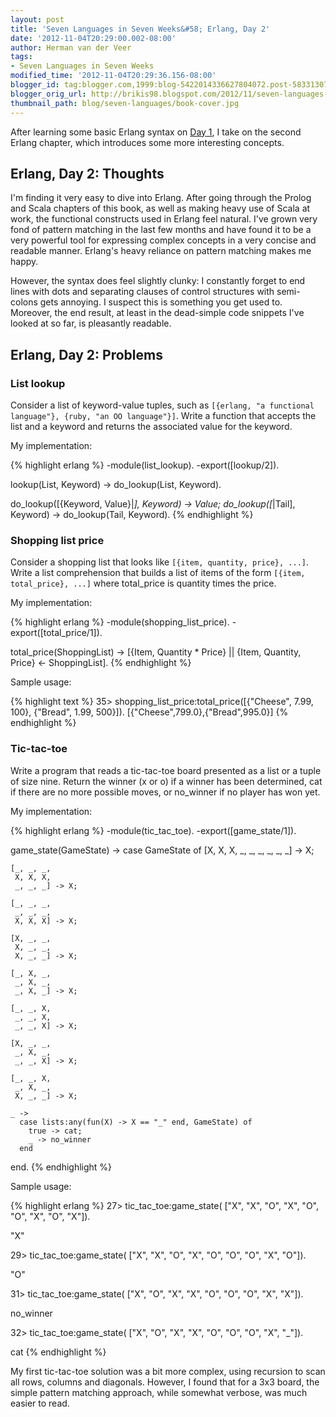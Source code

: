 ```yaml
---
layout: post
title: 'Seven Languages in Seven Weeks&#58; Erlang, Day 2'
date: '2012-11-04T20:29:00.002-08:00'
author: Herman van der Veer
tags:
- Seven Languages in Seven Weeks
modified_time: '2012-11-04T20:29:36.156-08:00'
blogger_id: tag:blogger.com,1999:blog-5422014336627804072.post-5833130757249896035
blogger_orig_url: http://brikis98.blogspot.com/2012/11/seven-languages-in-seven-weeks-erlang_4.html
thumbnail_path: blog/seven-languages/book-cover.jpg
---
```


After learning some basic Erlang syntax on [Day 
1](https://www.ybrikman.com/writing/2012/11/04/seven-languages-in-seven-weeks-erlang/), 
I take on the second Erlang chapter, which introduces some more interesting 
concepts. 

## Erlang, Day 2: Thoughts 

I'm finding it very easy to dive into Erlang. After going through the Prolog 
and Scala chapters of this book, as well as making heavy use of Scala at work, 
the functional constructs used in Erlang feel natural. I've grown very fond of 
pattern matching in the last few months and have found it to be a very 
powerful tool for expressing complex concepts in a very concise and readable 
manner. Erlang's heavy reliance on pattern matching makes me happy. 

However, the syntax does feel slightly clunky: I constantly forget to end 
lines with dots and separating clauses of control structures with semi-colons 
gets annoying. I suspect this is something you get used to. Moreover, the end 
result, at least in the dead-simple code snippets I've looked at so far, is 
pleasantly readable. 

## Erlang, Day 2: Problems 

### List lookup 

Consider a list of keyword-value tuples, such as 
`[{erlang, "a functional language"}, {ruby, "an OO language"}]`. Write a 
function that accepts the list and a keyword and returns the associated value 
for the keyword. 

My implementation: 

{% highlight erlang %}
-module(list_lookup).
-export([lookup/2]).
 
lookup(List, Keyword) -> do_lookup(List, Keyword).
 
do_lookup([{Keyword, Value}|_], Keyword) -> Value;
do_lookup([_|Tail], Keyword) -> do_lookup(Tail, Keyword).
{% endhighlight %}

### Shopping list price 

Consider a shopping list that looks like 
`[{item, quantity, price}, ...]`. Write a list comprehension that builds a 
list of items of the form `[{item, total_price}, ...]` where total_price is 
quantity times the price. 

My implementation: 

{% highlight erlang %}
-module(shopping_list_price).
-export([total_price/1]).

total_price(ShoppingList) -> [{Item, Quantity * Price} || {Item, Quantity, Price} <- ShoppingList].
{% endhighlight %}

Sample usage: 

{% highlight text %}
35> shopping_list_price:total_price([{"Cheese", 7.99, 100}, {"Bread", 1.99, 500}]).
[{"Cheese",799.0},{"Bread",995.0}]
{% endhighlight %}

### Tic-tac-toe 
 
Write a program that reads a tic-tac-toe board presented as a list or a 
tuple of size nine. Return the winner (x or o) if a winner has been 
determined, cat if there are no more possible moves, or no_winner if no player 
has won yet. 

My implementation: 

{% highlight erlang %}
-module(tic_tac_toe).
-export([game_state/1]).
 
game_state(GameState) -> 
  case GameState of 
    [X, X, X, 
     _, _, _, 
     _, _, _] -> X;
   
    [_, _, _, 
     X, X, X, 
     _, _, _] -> X;
   
    [_, _, _, 
     _, _, _, 
     X, X, X] -> X;
   
    [X, _, _, 
     X, _, _, 
     X, _, _] -> X;
   
    [_, X, _, 
     _, X, _, 
     _, X, _] -> X;
   
    [_, _, X, 
     _, _, X, 
     _, _, X] -> X;
   
    [X, _, _, 
     _, X, _, 
     _, _, X] -> X;
   
    [_, _, X, 
     _, X, _, 
     X, _, _] -> X;
   
    _ -> 
      case lists:any(fun(X) -> X == "_" end, GameState) of
        true -> cat;
        _ -> no_winner
      end
  end.
{% endhighlight %}

Sample usage: 

{% highlight erlang %}
27> tic_tac_toe:game_state(
["X", "X", "O", 
 "X", "O", "O", 
 "X", "O", "X"]).
 
"X"
 
29> tic_tac_toe:game_state(
["X", "X", "O", 
 "X", "O", "O", 
 "O", "X", "O"]).
 
"O"
 
 
31> tic_tac_toe:game_state(
["X", "O", "X", 
 "X", "O", "O", 
 "O", "X", "X"]).
 
no_winner
 
32> tic_tac_toe:game_state(
["X", "O", "X", 
 "X", "O", "O", 
 "O", "X", "_"]).
 
cat
{% endhighlight %}

My first tic-tac-toe solution was a bit more complex, using recursion to scan 
all rows, columns and diagonals. However, I found that for a 3x3 board, the 
simple pattern matching approach, while somewhat verbose, was much easier to 
read. 
